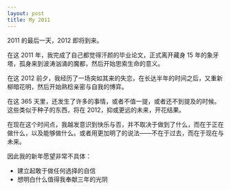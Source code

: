 ```yaml
---
layout: post
title: My 2011
---
```


2011 的最后一天，2012 即将到来。

在这 2011 年，我完成了自己都觉得汗颜的毕业论文，正式离开藏身 15 年的象牙塔，孤身来到波涛汹涌的魔都，然后开始思索生命的意义。

在这 2012 前夕，我经历了一场突如其来的失恋，在长达半年的时间之后，又重新柳暗花明，然后开始熟稔亲密与自我的博弈。

在这 365 天里，还发生了许多的事情，或者不值一提，或者还不到提及的时候。这些类似于种子的东西，将在 2012，抑或更远的未来，开花结果。

在现在这个时间点，我越发意识到快乐与否，并不取决于做到了什么，而在于正在做什么，以及能够做什么。或者用更加明了的说法——不在于过去，而在于现在与未来。

因此我的新年愿望非常不具体：

<ul>
<li>建立起敢于做任何选择的自信</li>
<li>想明白什么值得我奉献三年的光阴</li>
</ul>